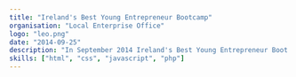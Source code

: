 ```yaml
---
title: "Ireland's Best Young Entrepreneur Bootcamp"
organisation: "Local Enterprise Office"
logo: "leo.png"
date: "2014-09-25"
description: "In September 2014 Ireland's Best Young Entrepreneur Boot camp Cork 2014 took place in the Kingsley hotel Cork. I was selected to be one of 30 of Corks best young entrepreneurs to attend. We worked together over 3 days on our business, marketing and pitching skills in preparation for the county finals. I was the youngest participant selected in Ireland."
skills: ["html", "css", "javascript", "php"]
---
```

